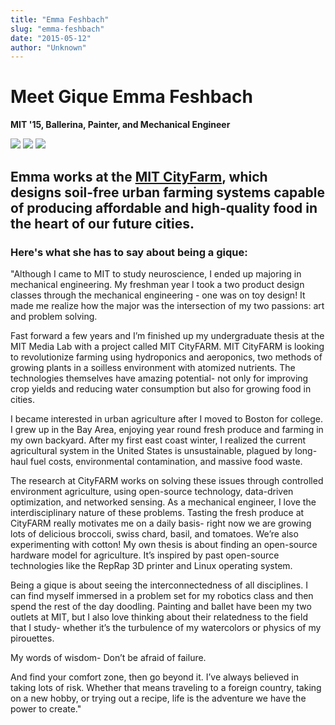```yaml
---
title: "Emma Feshbach"
slug: "emma-feshbach"
date: "2015-05-12"
author: "Unknown"
---
```


# Meet Gique Emma Feshbach

**MIT '15, Ballerina, Painter, and Mechanical Engineer**

![](https://images.squarespace-cdn.com/content/v1/525f99bee4b09c141b6f8b0c/1431451232133-PE9JVCGOAIU4SHW9JD3Z/image-asset.jpeg?format=original) ![](https://images.squarespace-cdn.com/content/v1/525f99bee4b09c141b6f8b0c/1431451295241-2O65SV4Y5B4Y0996F2VE/image-asset.jpeg?format=original) ![](https://images.squarespace-cdn.com/content/v1/525f99bee4b09c141b6f8b0c/1431451322488-293U9CLD1ECV15OKTTL1/image-asset.jpeg?format=original)

## Emma works at the [MIT CityFarm](http://mitcityfarm.media.mit.edu/), which designs soil-free urban farming systems capable of producing affordable and high-quality food in the heart of our future cities.  

### Here's what she has to say about being a gique:

"Although I came to MIT to study neuroscience, I ended up majoring in mechanical engineering. My freshman year I took a two product design classes through the mechanical engineering - one was on toy design! It made me realize how the major was the intersection of my two passions: art and problem solving. 

Fast forward a few years and I’m finished up my undergraduate thesis at the MIT Media Lab with a project called MIT CityFARM. MIT CityFARM is looking to revolutionize farming using hydroponics and aeroponics, two methods of growing plants in a soilless environment with atomized nutrients. The technologies themselves have amazing potential- not only for improving crop yields and reducing water consumption but also for growing food in cities.

I became interested in urban agriculture after I moved to Boston for college. I grew up in the Bay Area, enjoying year round fresh produce and farming in my own backyard. After my first east coast winter, I realized the current agricultural system in the United States is unsustainable, plagued by long-haul fuel costs, environmental contamination, and massive food waste.

The research at CityFARM works on solving these issues through controlled environment agriculture, using open-source technology, data-driven optimization, and networked sensing. As a mechanical engineer, I love the interdisciplinary nature of these problems. Tasting the fresh produce at CityFARM really motivates me on a daily basis- right now we are growing lots of delicious broccoli, swiss chard, basil, and tomatoes. We’re also experimenting with cotton! My own thesis is about finding an open-source hardware model for agriculture. It’s inspired by past open-source technologies like the RepRap 3D printer and Linux operating system.

Being a gique is about seeing the interconnectedness of all disciplines. I can find myself immersed in a problem set for my robotics class and then spend the rest of the day doodling. Painting and ballet have been my two outlets at MIT, but I also love thinking about their relatedness to the field that I study- whether it’s the turbulence of my watercolors or physics of my pirouettes.

My words of wisdom- Don’t be afraid of failure. 

And find your comfort zone, then go beyond it. I’ve always believed in taking lots of risk. Whether that means traveling to a foreign country, taking on a new hobby, or trying out a recipe, life is the adventure we have the power to create."
